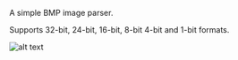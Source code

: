 A simple BMP image parser.

Supports 32-bit, 24-bit, 16-bit, 8-bit 4-bit and 1-bit formats.

![alt text](https://cdn.discordapp.com/attachments/926513738121637948/926520798229962752/preview.png)
